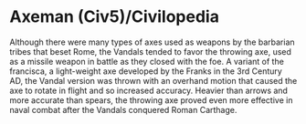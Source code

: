 # Axeman (Civ5)/Civilopedia

Although there were many types of axes used as weapons by the barbarian tribes that beset Rome, the Vandals tended to favor the throwing axe, used as a missile weapon in battle as they closed with the foe. A variant of the francisca, a light-weight axe developed by the Franks in the 3rd Century AD, the Vandal version was thrown with an overhand motion that caused the axe to rotate in flight and so increased accuracy. Heavier than arrows and more accurate than spears, the throwing axe proved even more effective in naval combat after the Vandals conquered Roman Carthage.